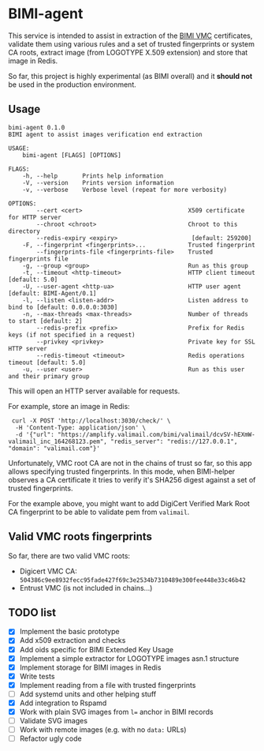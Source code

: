 # BIMI-agent

This service is intended to assist in extraction of the [BIMI VMC](https://bimigroup.org/verified-mark-certificates-vmc-and-bimi/)
certificates, validate them using various rules and  a set of trusted 
fingerprints or system CA roots, extract image (from LOGOTYPE X.509 extension) and
store that image in Redis.

So far, this project is highly experimental (as BIMI overall) and it **should not**
be used in the production environment.

## Usage

```commandline
bimi-agent 0.1.0
BIMI agent to assist images verification end extraction

USAGE:
    bimi-agent [FLAGS] [OPTIONS]

FLAGS:
    -h, --help       Prints help information
    -V, --version    Prints version information
    -v, --verbose    Verbose level (repeat for more verbosity)

OPTIONS:
        --cert <cert>                              X509 certificate for HTTP server
        --chroot <chroot>                          Chroot to this directory
        --redis-expiry <expiry>                     [default: 259200]
    -F, --fingerprint <fingerprints>...            Trusted fingerprint
        --fingerprints-file <fingerprints-file>    Trusted fingerprints file
    -g, --group <group>                            Run as this group
    -t, --timeout <http-timeout>                   HTTP client timeout [default: 5.0]
    -U, --user-agent <http-ua>                     HTTP user agent [default: BIMI-Agent/0.1]
    -l, --listen <listen-addr>                     Listen address to bind to [default: 0.0.0.0:3030]
    -n, --max-threads <max-threads>                Number of threads to start [default: 2]
        --redis-prefix <prefix>                    Prefix for Redis keys (if not specified in a request)
        --privkey <privkey>                        Private key for SSL HTTP server
        --redis-timeout <timeout>                  Redis operations timeout [default: 5.0]
    -u, --user <user>                              Run as this user and their primary group
```

This will open an HTTP server available for requests.

For example, store an image in Redis:

```commandline
 curl -X POST 'http://localhost:3030/check/' \
  -H 'Content-Type: application/json' \
  -d '{"url": "https://amplify.valimail.com/bimi/valimail/dcvSV-hEXmW-valimail_inc_164268123.pem", "redis_server": "redis://127.0.0.1", "domain": "valimail.com"}'
```

Unfortunately, VMC root CA are not in the chains of trust so far, so this app
allows specifying trusted fingerprints. In this mode, when BIMI-helper observes
a CA certificate it tries to verify it's SHA256 digest against a set of trusted
fingerprints.

For the example above, you might want to add DigiCert Verified Mark Root CA fingerprint
to be able to validate pem from `valimail`. 

## Valid VMC roots fingerprints

So far, there are two valid VMC roots:
* Digicert VMC CA: `504386c9ee8932fecc95fade427f69c3e2534b7310489e300fee448e33c46b42`
* Entrust VMC (is not included in chains...)

## TODO list

- [x] Implement the basic prototype
- [x] Add x509 extraction and checks
- [x] Add oids specific for BIMI Extended Key Usage
- [x] Implement a simple extractor for LOGOTYPE images asn.1 structure
- [x] Implement storage for BIMI images in Redis
- [x] Write tests
- [x] Implement reading from a file with trusted fingerprints
- [ ] Add systemd units and other helping stuff
- [x] Add integration to Rspamd
- [x] Work with plain SVG images from `l=` anchor in BIMI records
- [ ] Validate SVG images
- [ ] Work with remote images (e.g. with no `data:` URLs)
- [ ] Refactor ugly code